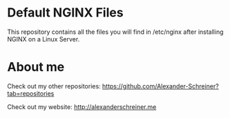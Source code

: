 # Default NGINX Files
This repository contains all the files you will find in /etc/nginx after installing NGINX on a Linux Server. 

# About me
Check out my other repositories: https://github.com/Alexander-Schreiner?tab=repositories

Check out my website: http://alexanderschreiner.me
